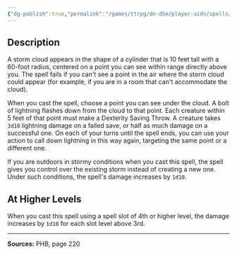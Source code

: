 ```yaml
---
{"dg-publish":true,"permalink":"/games/ttrpg/dn-d5e/player-aids/spells/level-3/call-lightning/","tags":["ttrpg/dnd/5e","verbal","somatic","concentration","spell"],"noteIcon":""}
---
```



## Description
A storm cloud appears in the shape of a cylinder that is 10 feet tall with a 60-foot radius, centered on a point you can see within range directly above you.
The spell fails if you can't see a point in the air where the storm cloud could appear (for example, if you are in a room that can't accommodate the cloud).

When you cast the spell, choose a point you can see under the cloud.
A bolt of lightning flashes down from the cloud to that point.
Each creature within 5 feet of that point must make a Dexterity Saving Throw.
A creature takes `3d10` lightning damage on a failed save, or half as much damage on a successful one.
On each of your turns until the spell ends, you can use your action to call down lightning in this way again, targeting the same point or a different one.

If you are outdoors in stormy conditions when you cast this spell, the spell gives you control over the existing storm instead of creating a new one.
Under such conditions, the spell's damage increases by `1d10`.

## At Higher Levels
When you cast this spell using a spell slot of 4th or higher level, the damage increases by `1d10` for each slot level above 3rd.

---

**Sources:** PHB, page 220
